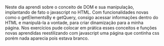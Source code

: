Neste dia aprendi sobre o conceito de DOM e sua manipulação, implantando de fato o javascript no HTML. Com funcionalidades novas como o getElementsBy e getQuery, consigo acessar informações dentro do HTML e manipulá-la a vontade, para criar dinamização para a minha página. Nos exercícios pude colocar em prática esses conceitos e funções novas aprendidas reestilizando com javascript uma página que continha css porém nada aparecia pois estava branco.